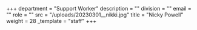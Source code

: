 +++
department = "Support Worker"
description = ""
division = ""
email = ""
role = ""
src = "/uploads/20230301__nikki.jpg"
title = "Nicky Powell"
weight = 28
_template = "staff"
+++

